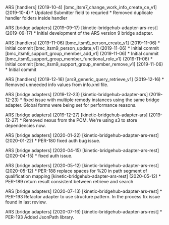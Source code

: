 ARS \[handlers\] (2019-10-4)
  \[bmc_itsm7_change_work_info_create_ce_v1\] (2019-10-4)
    * Updated Submitter field to requried
    * Removed duplicate handler folders inside handler

ARS \[bridge adapters\] (2019-09-17)
  \[kinetic-bridgehub-adapter-ars-rest\] (2019-09-17)
    * Initial development of the ARS version 9 bridge adapter.

ARS \[handlers\] (2019-11-06)
  \[bmc_itsm9_person_create_v1\] (2019-11-06)
    * Initial commit
  \[bmc_itsm9_person_update_v1\] (2019-11-06)
    * Initial commit
  \[bmc_itsm9_support_group_member_add_v1\] (2019-11-06)
    * Initial commit
  \[bmc_itsm9_support_group_member_functional_role_v1\] (2019-11-06)
    * Initial commit
  \[bmc_itsm9_support_group_member_remove_v1\] (2019-11-06)
    * Initial commit

ARS \[handlers\] (2019-12-16)
  \[ars9_generic_query_retrieve_v1\] (2019-12-16)
    * Removed unneeded info values from info.xml file.

ARS \[bridge adapters\] (2019-12-23)
  \[kinetic-bridgehub-adapter-ars\] (2019-12-23)
    * fixed issue with multiple remedy instances using the same bridge adapter.
    Global forms were being set for performance reasons.

ARS \[bridge adapters\] (2019-12-27)
  \[kinetic-bridgehub-adapter-ars\] (2019-12-27) 
    * Removed nexus from the POM.  We're using s3 to store dependencies now.

ARS \[bridge adapters\] (2020-01-22)
  \[kinetic-bridgehub-adapter-ars-rest\] (2020-01-22)
    * PER-180 fixed auth bug issue.
    
ARS \[bridge adapters\] (2020-04-15)
  \[kinetic-bridgehub-adapter-ars-rest\] (2020-04-15)
    * fixed auth issue.

ARS \[bridge adapters\] (2020-05-12)
  \[kinetic-bridgehub-adapter-ars-rest\] (2020-05-12)
    * PER-188 replace spaces for %20 in path segment of qualification mapping
  \[kinetic-bridgehub-adapter-ars-rest\] (2020-05-12)
    * PER-189 return result consistent between retrieve and search

ARS \[bridge adapters\] (2020-07-13)
  \[kinetic-bridgehub-adapter-ars-rest\]
    * PER-193 Refactor adapter to use structure pattern.  In the process fix issue found in last review.
    
ARS \[bridge adapters\] (2020-07-16)
  \[kinetic-bridgehub-adapter-ars-rest\]
    * PER-193 Added JsonPath library.